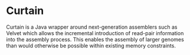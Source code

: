 # Curtain

Curtain is a Java wrapper around next-generation assemblers such as Velvet which allows the incremental introduction of read-pair information into the assembly process. This enables the assembly of larger genomes than would otherwise be possible within existing memory constraints.
